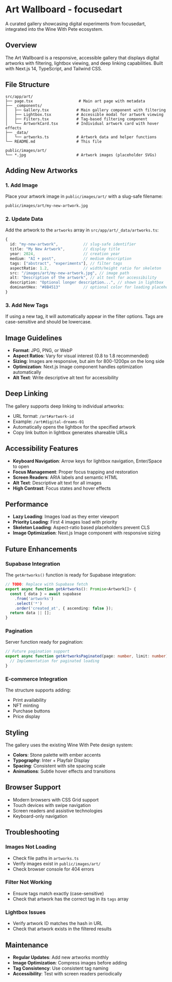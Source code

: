 # Art Wallboard - focusedart

A curated gallery showcasing digital experiments from focusedart, integrated into the Wine With Pete ecosystem.

## Overview

The Art Wallboard is a responsive, accessible gallery that displays digital artworks with filtering, lightbox viewing, and deep linking capabilities. Built with Next.js 14, TypeScript, and Tailwind CSS.

## File Structure

```
src/app/art/
├── page.tsx                    # Main art page with metadata
├── _components/
│   ├── Gallery.tsx            # Main gallery component with filtering
│   ├── Lightbox.tsx           # Accessible modal for artwork viewing
│   ├── Filters.tsx            # Tag-based filtering component
│   └── ArtworkCard.tsx        # Individual artwork card with hover effects
├── _data/
│   └── artworks.ts            # Artwork data and helper functions
└── README.md                  # This file

public/images/art/
└── *.jpg                      # Artwork images (placeholder SVGs)
```

## Adding New Artworks

### 1. Add Image
Place your artwork image in `public/images/art/` with a slug-safe filename:
```bash
public/images/art/my-new-artwork.jpg
```

### 2. Update Data
Add the artwork to the `artworks` array in `src/app/art/_data/artworks.ts`:

```typescript
{
  id: "my-new-artwork",           // slug-safe identifier
  title: "My New Artwork",        // display title
  year: 2024,                     // creation year
  medium: "AI + post",            // medium description
  tags: ["abstract", "experiments"], // filter tags
  aspectRatio: 1.2,               // width/height ratio for skeleton
  src: "/images/art/my-new-artwork.jpg", // image path
  alt: "Description of the artwork", // alt text for accessibility
  description: "Optional longer description...", // shown in lightbox
  dominantHex: "#8B4513"          // optional color for loading placeholder
}
```

### 3. Add New Tags
If using a new tag, it will automatically appear in the filter options. Tags are case-sensitive and should be lowercase.

## Image Guidelines

- **Format**: JPG, PNG, or WebP
- **Aspect Ratios**: Vary for visual interest (0.8 to 1.8 recommended)
- **Sizing**: Images are responsive, but aim for 800-1200px on the long side
- **Optimization**: Next.js Image component handles optimization automatically
- **Alt Text**: Write descriptive alt text for accessibility

## Deep Linking

The gallery supports deep linking to individual artworks:
- URL format: `/art#artwork-id`
- Example: `/art#digital-dreams-01`
- Automatically opens the lightbox for the specified artwork
- Copy link button in lightbox generates shareable URLs

## Accessibility Features

- **Keyboard Navigation**: Arrow keys for lightbox navigation, Enter/Space to open
- **Focus Management**: Proper focus trapping and restoration
- **Screen Readers**: ARIA labels and semantic HTML
- **Alt Text**: Descriptive alt text for all images
- **High Contrast**: Focus states and hover effects

## Performance

- **Lazy Loading**: Images load as they enter viewport
- **Priority Loading**: First 4 images load with priority
- **Skeleton Loading**: Aspect-ratio based placeholders prevent CLS
- **Image Optimization**: Next.js Image component with responsive sizing

## Future Enhancements

### Supabase Integration
The `getArtworks()` function is ready for Supabase integration:

```typescript
// TODO: Replace with Supabase fetch
export async function getArtworks(): Promise<Artwork[]> {
  const { data } = await supabase
    .from('artworks')
    .select('*')
    .order('created_at', { ascending: false });
  return data || [];
}
```

### Pagination
Server function ready for pagination:

```typescript
// Future pagination support
export async function getArtworksPaginated(page: number, limit: number) {
  // Implementation for paginated loading
}
```

### E-commerce Integration
The structure supports adding:
- Print availability
- NFT minting
- Purchase buttons
- Price display

## Styling

The gallery uses the existing Wine With Pete design system:
- **Colors**: Stone palette with ember accents
- **Typography**: Inter + Playfair Display
- **Spacing**: Consistent with site spacing scale
- **Animations**: Subtle hover effects and transitions

## Browser Support

- Modern browsers with CSS Grid support
- Touch devices with swipe navigation
- Screen readers and assistive technologies
- Keyboard-only navigation

## Troubleshooting

### Images Not Loading
- Check file paths in `artworks.ts`
- Verify images exist in `public/images/art/`
- Check browser console for 404 errors

### Filter Not Working
- Ensure tags match exactly (case-sensitive)
- Check that artwork has the correct tag in its `tags` array

### Lightbox Issues
- Verify artwork ID matches the hash in URL
- Check that artwork exists in the filtered results

## Maintenance

- **Regular Updates**: Add new artworks monthly
- **Image Optimization**: Compress images before adding
- **Tag Consistency**: Use consistent tag naming
- **Accessibility**: Test with screen readers periodically
